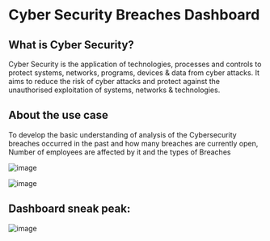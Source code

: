 # Cyber Security Breaches Dashboard

## What is Cyber Security?

Cyber Security is the application of technologies, processes and controls to protect systems, networks, programs, devices & data from cyber attacks.
It aims to reduce the risk of cyber attacks and protect against the unauthorised exploitation of systems, networks & technologies.

## About the use case

To develop the basic understanding of analysis of the Cybersecurity breaches occurred in the past and how many breaches are currently open, Number of employees are affected by it and the types of Breaches 

![image](https://user-images.githubusercontent.com/34673684/145450265-e8f775d9-2591-4e55-b48a-31aaf4fcaf59.png)

![image](https://user-images.githubusercontent.com/34673684/145450303-a62ddad7-d1ae-43ac-aec4-d43723ab06ff.png)

## Dashboard sneak peak:

![image](https://user-images.githubusercontent.com/34673684/145450388-ade3680d-9d57-4793-89e8-31fc9d712fbc.png)

